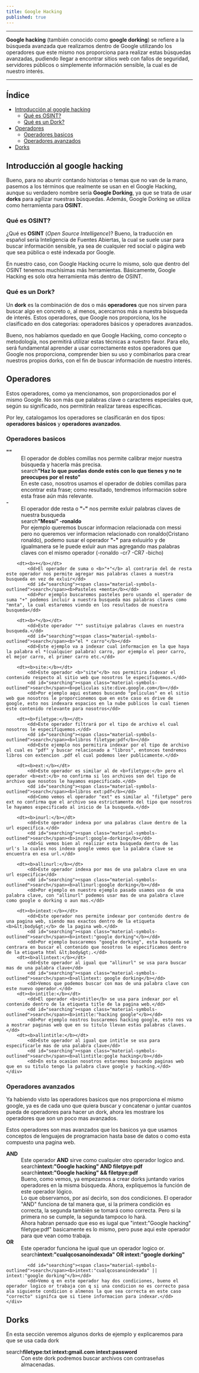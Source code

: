 ```yaml
---
title: Google Hacking
published: true
---
```


<head>
	<link rel="icon" href="../images/google-icon.png">
	<link rel="stylesheet" href="https://fonts.googleapis.com/css2?family=Material+Symbols+Outlined:opsz,wght,FILL,GRAD@20..48,100..700,0..1,-50..200&icon_names=search" />
</head>

---
**Google hacking** (también conocido como **google dorking**) se refiere a la búsqueda avanzada que realizamos dentro de Google utilizando los operadores que este mismo nos proporciona para realizar estas búsquedas avanzadas, pudiendo llegar a encontrar sitios web con fallos de seguridad, servidores públicos o simplemente información sensible, la cual es de nuestro interés.

---

## Índice
- <a href="#introducción-al-google-hacking">Introducción al google hacking</a>
	- <a href="#qué-es-osint">Qué es OSINT?</a>
	- <a href="#qué-es-un-dork">Qué es un Dork?</a>
- <a href="#operadores">Operadores</a>
	- <a href="#operadores-basicos">Operadores basicos</a>
	- <a href="#operadores-avanzados">Operadores avanzados</a>
- <a href="#dorks">Dorks</a>

## Introducción al google hacking
Bueno, para no aburrir contando historias o temas que no van de la mano, pasemos a los términos que realmente se usan en el Google Hacking, aunque su verdadero nombre sería **Google Dorking**, ya que se trata de usar **dorks** para agilizar nuestras búsquedas. Además, Google Dorking se utiliza como herramienta para **OSINT**.

### Qué es OSINT?
¿Qué es **OSINT** (_Open Source Intelligence_)? Bueno, la traducción en español sería Inteligencia de Fuentes Abiertas, la cual se suele usar para buscar información sensible, ya sea de cualquier red social o página web que sea pública o esté indexada por Google.

En nuestro caso, con Google Hacking ocurre lo mismo, solo que dentro del OSINT tenemos muchísimas más herramientas. Básicamente, Google Hacking es solo otra herramienta más dentro de OSINT.

### Qué es un Dork?
Un **dork** es la combinación de dos o más **operadores** que nos sirven para buscar algo en concreto o, al menos, acercarnos más a nuestra búsqueda de interés. Estos operadores, que Google nos proporciona, los he clasificado en dos categorías: operadores básicos y operadores avanzados.

Bueno, nos habíamos quedado en que Google Hacking, como concepto o metodología, nos permitirá utilizar estas técnicas a nuestro favor. Para ello, será fundamental aprender a usar correctamente estos operadores que Google nos proporciona, comprender bien su uso y combinarlos para crear nuestros propios dorks, con el fin de buscar información de nuestro interés.

## Operadores
Estos operadores, como ya mencionamos, son proporcionados por el mismo Google. No son más que palabras clave o caracteres especiales que, según su significado, nos permitirán realizar tareas específicas.

Por ley, catalogamos los operadores se clasificarán en dos tipos: **operadores básicos** y **operadores avanzados**.

### Operadores basicos


<dl>
	<div id="operadores">
		<dt><b>""</b></dt>
			<dd>El operador de dobles comillas nos permite calibrar mejor nuestra búsqueda y hacerla más precisa.</dd>
			<dd id="searching"><span class="material-symbols-outlined">search</span><b>"Haz lo que puedas donde estés con lo que tienes y no te preocupes por el resto"</b></dd>
			<dd>En este caso, nosotros usamos el operador de dobles comillas para encontrar esta frase; como resultado, tendremos información sobre esta frase aún más relevante.</dd>
		<dt><b>-</b></dt>
			<dd>El operador dde resta o <b>"-"</b> nos permite exluir palabras claves de nuestra busqueda</dd>
			<dd id="searching"><span class="material-symbols-outlined">search</span><b>"Messi" -ronaldo</b></dd>
			<dd>Por ejemplo queremos buscar informacion relacionada con messi pero no queremos ver informacion relacionado con ronaldo(Cristano ronaldo), podemo susar el operador <b>"-"</b> para exluuirlo y de igualmanera se le puede exluir aun mas agregando mas palabras claves con el mismo operador (-ronaldo -cr7 -CR7 -bicho)</dd>

		<dt><b>+</b></dt>
			<dd>El operador de suma o <b>"+"</b> al contrario del de resta este operador nos permite agregar mas palabras claves a nuestra busqueda en vez de exluir</dd>
			<dd id="searching"><span class="material-symbols-outlined">search</span><b>Pasteles +menta</b></dd>
			<dd>Por ejemplo buscaremos pasteles pero usando el operador de suma "+" podemos incluir a nuestra busqueda mas palabras claves como "mnta", la cual estaremos viendo en los resultados de nuestra busqueda</dd>

		<dt><b>*</b></dt>
			<dd>Este operador "*" sustituiye palabras claves en nuestra busqueda.</dd>
			<dd id="searching"><span class="material-symbols-outlined">search</span><b>"el * carro"</b></dd>
			<dd>Este ejemplo va a indexar cual informacion en la que haya la palabra el *(cualquier palabra) carro, por ejemplo el peor carro, el mejor carro, el primer carro etc.</dd>

		<dt><b>site:</b></dt>
			<dd>Este operador <b>"site"</b> nos permitira indexar el contenido respecto al sitio web que nosotros le especifiquemos.</dd>
			<dd id="searching"><span class="material-symbols-outlined">search</span><b>peliculas site:dive.google.com</b></dd>
			<dd>Por ejemplo aqui estamos buscando "peliculas" en el sitio web que nosotros le proporcionemos que en este caso es drive de google, esto nos indexara espacios en la nube publicos lo cual tienen este contenido relevante para nosotros</dd>

		<dt><b>filetype:</b></dt>
			<dd>Este operador filtrará por el tipo de archivo el cual nosotros le especifiquemos.</dd>
			<dd id="searching"><span class="material-symbols-outlined">search</span><b>libros filetype:pdf</b></dd>
			<dd>Este ejemplo nos permitira indexar por el tipo de archivo el cual es "pdf" y buscar relacionado a "libros", entonces tendremos libros con extencion .pdf el cual podemos leer publicamente.</dd>

		<dt><b>ext:</b></dt>
			<dd>Este operador es similar al de <b>filetype:</b> pero el operador <b>ext:</b> no confirma si los archivos son del tipo de archivo que nosotos le hayamos especificado.</dd>
			<dd id="searching"><span class="material-symbols-outlined">search</span><b>libros ext:pdf</b></dd>
			<dd>Como vemos el operador "ext" es similar al "filetype" pero ext no confirma que el archivo sea estrictamente del tipo que nosotros le hayamos especificado al inicio de la busqueda.</dd>

		<dt><b>inurl:</b></dt>
			<dd>Este operador indexa por una palabras clave dentro de la url especifica.</dd>
			<dd id="searching"><span class="material-symbols-outlined">search</span><b>inurl:google-dorking</b></dd>
			<dd>Si vemos bien al realizar esta busqueda dentro de las url's la cuales nos indexo google vemos que la palabra clave se encuentra en esa url.</dd>
			
		<dt><b>allinurl:</b></dt>
			<dd>Este operador indexa por mas de una palabra clave en una url especifica</dd>
			<dd id="searching"><span class="material-symbols-outlined">search</span><b>allinurl:google dorking</b></dd>
			<dd>Por ejemplo en nuestro ejemplo pasado usamos uso de una palabra clave, con "allinurl" podemos usar mas de una palabra clave como google o dorking o aun mas.</dd>

		<dt><b>intext:</b></dt>
			<dd>Este operador nos permite indexar por contenido dentro de una pagina web, siendo mas exactos dentro de la etiqueta <b>&lt;body&gt;</b> de la pagina web.</dd>
			<dd id="searching"><span class="material-symbols-outlined">search</span><b>intext:"google dorking"</b></dd>
			<dd>Por ejemplo buscaremos "google dorking", esta busqueda se centrara en buscar el contenido que nosotros le especificamos dentro de la etiqueta html &lt;body&gt;.</dd>
		<dt><b>allintext:</b></dt>
			<dd>Este operador al igual que "allinurl" se usa para buscar mas de una palabra clave</dd>
			<dd id="searching"><span class="material-symbols-outlined">search</span><b>allintext: google dorking</b></dd>
			<dd>Vemos que podemos buscar con mas de una palabra clave con este nuevo operador.</dd>
		<dt><b>intitle:</b></dt>
			<dd>El operador <b>intitle</b> se usa para indexar por el contenido dentro de la etiqueta title de la pagina web.</dd>
			<dd id="searching"><span class="material-symbols-outlined">search</span><b>intitle:"hacking google"</b></dd>
			<dd>Por ejemplo nostros buscaremos hacking google, esto nos va a mostrar paginas web que en su titulo llevan estas palabras claves.</dd>
		<dt><b>allintitle:</b></dt>
			<dd>Este operador al igual que intitle se usa para especificarle mas de una palabra clave</dd>
			<dd id="searching"><span class="material-symbols-outlined">search</span><b>allintitle:gogle hacking</b></dd>
			<dd>En esta ocasion nosotros estaremos buscando paginas web que en su titulo tengo la palabra clave google y hacking.</dd>
	</div>
</dl>



### Operadores avanzados
Ya habiendo visto las operadores basicos que nos proporciona el mismo google, ya es de cada uno que quiera buscar y concatenar o juntar cuantos pueda de operadores para hacer un dork, ahora les mostrare los operadores que son un poco mas avanzados.

Estos operadores son mas avanzados que los basicos ya que usamos conceptos de lenguajes de programacion hasta base de datos o como esta compuesto una pagina web.

<dl>
	<div id="operadores">
		<dt><b>AND</b></dt>
			<dd>Este operador <b>AND</b> sirve como cualquier otro operador logico and.</dd>
			<dd id="searching"><span class="material-symbols-outlined">search</span><b>intext:"Google hacking" AND filetpye:pdf</b></dd>
			<dd id="searching"><span class="material-symbols-outlined">search</span><b>intext:"Google hacking" && filetpye:pdf</b></dd>
			<dd>Bueno, como vemos, ya empezamos a crear dorks juntando varios operadores en la misma búsqueda. Ahora, expliquemos la función de este operador lógico. </dd><dd>Lo que observamos, por así decirlo, son dos condiciones. El operador "AND" funciona de tal manera que, si la primera condición es correcta, la segunda también se tomará como correcta. Pero si la primera no se cumple, la segunda tampoco lo hará.</dd><dd>Ahora habran pensado que eso es iugal que "intext:"Google hacking" filetype:pdf" basicamente es lo mismo, pero puse aqui este operador para que vean como trabaja.</dd>
		<dt><b>OR</b></dt>
			<dd>Este operador funciona he igual que un operador logico or.</dd>
			<dd id="searching"><span class="material-symbols-outlined">search</span><b>intext:"cualqcosanoindexada" OR intext:"google dorking"</b></dd>
			
			<dd id="searching"><span class="material-symbols-outlined">search</span><b>intext:"cualqcosanoindexada" || intext:"google dorking"</b></dd>
			<dd>Vemo q en este operador hay dos condiciones, bueno el operador logico or trabaja con q si una condicion no es correcto pasa ala siguiente condicion o almenos la que sea correcta en este caso "correcto" signifca que si tiene informacion para indexar.</dd>
	</div>
</dl>

## Dorks
En esta sección veremos algunos dorks de ejemplo y explicaremos para que se usa cada dork
<dl>
	<div id="dorks">
		<dt id="searching"><span class="material-symbols-outlined">search</span><b>filetype:txt intext:gmail.com intext:password</b></dt>
			<dd>Con este dork podremos buscar archivos con contraseñas almacenadas.</dd>
	</div>
</dl>

